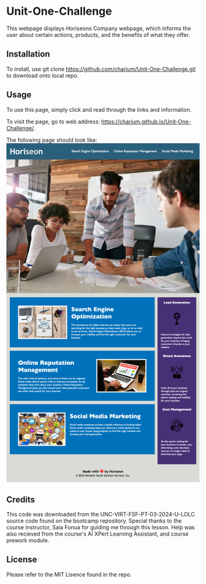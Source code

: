 # Unit-One-Challenge
This webpage displays Horiseons Company webpage, which informs the user about certain actions, products, and the benefits of what they offer. 

## Installation

To install, use git clone https://github.com/charium/Unit-One-Challenge.git to download onto local repo. 

## Usage

To use this page, simply click and read through the links and information.

To visit the page, go to web address: https://charium.github.io/Unit-One-Challenge/. 

The following page should look like: 
![Initial Web Page Deployement Cover Image.](images/Unit-One-Challenge-Screenshot.png)

## Credits

This code was downloaded from the UNC-VIRT-FSF-PT-03-2024-U-LOLC source code found on the bootcamp repository. Special thanks to the course instructor, Saia Fonua for guiding me through this lesson. Help was also recieved from the course's AI XPert Learning Assistant, and course prework module. 

## License

Please refer to the MIT Lisence found in the repo.
